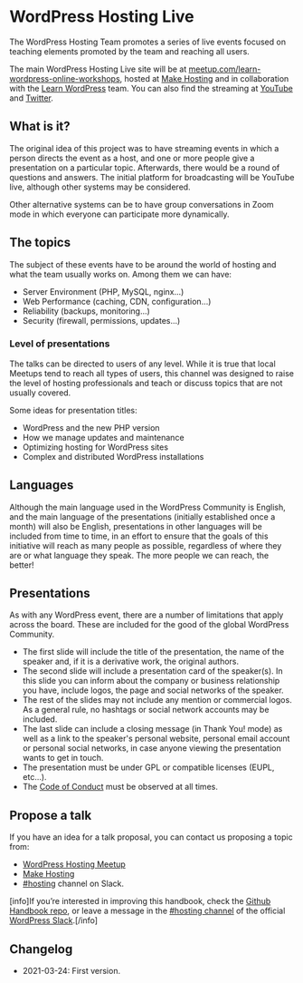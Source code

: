 # WordPress Hosting Live

The WordPress Hosting Team promotes a series of live events focused on teaching elements promoted by the team and reaching all users.

The main WordPress Hosting Live site will be at [meetup.com/learn-wordpress-online-workshops](https://www.meetup.com/learn-wordpress-online-workshops/), hosted at [Make Hosting](https://make.wordpress.org/hosting/) and in collaboration with the [Learn WordPress](https://learn.wordpress.org/) team. You can also find the streaming at [YouTube](https://www.youtube.com/channel/UCUHFMCXJxXHcfls9w6Hzt6A) and [Twitter](https://twitter.com/WPHostingTeam).

## What is it?

The original idea of this project was to have streaming events in which a person directs the event as a host, and one or more people give a presentation on a particular topic. Afterwards, there would be a round of questions and answers. The initial platform for broadcasting will be YouTube live, although other systems may be considered.

Other alternative systems can be to have group conversations in Zoom mode in which everyone can participate more dynamically.

## The topics

The subject of these events have to be around the world of hosting and what the team usually works on. Among them we can have:

* Server Environment (PHP, MySQL, nginx...)
* Web Performance (caching, CDN, configuration...)
* Reliability (backups, monitoring...)
* Security (firewall, permissions, updates...)

### Level of presentations

The talks can be directed to users of any level. While it is true that local Meetups tend to reach all types of users, this channel was designed to raise the level of hosting professionals and teach or discuss topics that are not usually covered.

Some ideas for presentation titles:

* WordPress and the new PHP version
* How we manage updates and maintenance
* Optimizing hosting for WordPress sites
* Complex and distributed WordPress installations

## Languages

Although the main language used in the WordPress Community is English, and the main language of the presentations (initially established once a month) will also be English, presentations in other languages will be included from time to time, in an effort to ensure that the goals of this initiative will reach as many people as possible, regardless of where they are or what language they speak. The more people we can reach, the better!

## Presentations

As with any WordPress event, there are a number of limitations that apply across the board. These are included for the good of the global WordPress Community.

* The first slide will include the title of the presentation, the name of the speaker and, if it is a derivative work, the original authors.
* The second slide will include a presentation card of the speaker(s). In this slide you can inform about the company or business relationship you have, include logos, the page and social networks of the speaker.
* The rest of the slides may not include any mention or commercial logos. As a general rule, no hashtags or social network accounts may be included.
* The last slide can include a closing message (in Thank You! mode) as well as a link to the speaker's personal website, personal email account or personal social networks, in case anyone viewing the presentation wants to get in touch.
* The presentation must be under GPL or compatible licenses (EUPL, etc...).
* The [Code of Conduct](https://learn.wordpress.org/code-of-conduct/) must be observed at all times.

## Propose a talk

If you have an idea for a talk proposal, you can contact us proposing a topic from:

* [WordPress Hosting Meetup](https://www.meetup.com/learn-wordpress-online-workshops/discussions/)
* [Make Hosting](https://make.wordpress.org/hosting/)
* [#hosting](https://wordpress.slack.com/archives/hosting/) channel on Slack.

[info]If you’re interested in improving this handbook, check the [Github Handbook repo](https://github.com/WordPress/hosting-handbook/), or leave a message in the [#hosting channel](https://wordpress.slack.com/archives/hosting/) of the official [WordPress Slack](https://make.wordpress.org/chat/).[/info]

## Changelog

- 2021-03-24: First version.
